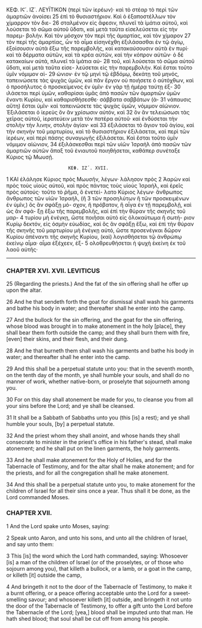 ΚΕΦ. ΙϚ΄. ΙΖ΄. ΛΕΥΪΤΙΚΟΝ
(περὶ τῶν ἱερέων)· καὶ τὸ στέαρ τὸ περὶ τῶν ἁμαρτιῶν ἀνοίσει 25
ἐπὶ τὸ θυσιαστήριον. Καὶ ὁ ἐξαποστέλλων τὸν χίμαρρον τὸν διε- 26
σταλμένον εἰς ἄφεσιν, πλυνεῖ τὰ ἱμάτια αὐτοῦ, καὶ λούσεται τὸ
σῶμα αὐτοῦ ὕδατι, καὶ μετὰ ταῦτα εἰσελεύσεται εἰς τὴν παρεμ-
βολήν. Καὶ τὸν μόσχον τὸν περὶ τῆς ἁμαρτίας, καὶ τὸν χίμαρον 27
τὸν περὶ τῆς ἁμαρτίας, ὧν τὸ αἷμα εἰσηνέχθη ἐξιλάσασθαι ἐν τῷ
ἁγίῳ, ἐξοίσουσιν αὐτὰ ἔξω τῆς παρεμβολῆς, καὶ κατακαύσουσιν
αὐτὰ ἐν πυρί· καὶ τὰ δέρματα αὐτῶν, καὶ τὰ κρέα αὐτῶν, καὶ
τὴν κόπρον αὐτῶν· ὁ δὲ κατακαίων αὐτά, πλυνεῖ τὰ ἱμάτια αὐ- 28
τοῦ, καὶ λούσεται τὸ σῶμα αὐτοῦ ὕδατι, καὶ μετὰ ταῦτα εἰσε-
λεύσεται εἰς τὴν παρεμβολήν. Καὶ ἔσται τοῦτο ὑμῖν νόμιμον αἰ- 29
ώνιον· ἐν τῷ μηνὶ τῷ ἑβδόμῳ, δεκάτῃ τοῦ μηνός, ταπεινώσετε
τὰς ψυχὰς ὑμῶν, καὶ πᾶν ἔργον οὐ ποιήσετε ὁ αὐτόχθων, καὶ ὁ
προσήλυτος ὁ προσκείμενος ἐν ὑμῖν· ἐν γὰρ τῇ ἡμέρᾳ ταύτῃ ἐξ- 30
ιλάσεται περὶ ὑμῶν, καθαρίσαι ὑμᾶς ἀπὸ πασῶν τῶν ἁμαρτιῶν
ὑμῶν ἔναντι Κυρίου, καὶ καθαρισθήσεσθε· σάββατα σαββάτων (ἀ- 31
νάπαυσις αὕτη) ἔσται ὑμῖν· καὶ ταπεινώσετε τὰς ψυχὰς ὑμῶν,
νόμιμον αἰώνιον. Ἐξιλάσεται ὁ ἱερεὺς ὃν ἂν χρίσωσιν αὐτόν, καὶ 32
ὃν ἂν τελειώσωσι τὰς χεῖρας αὐτοῦ, ἱερατεύειν μετὰ τὸν πατέρα
αὐτοῦ· καὶ ἐνδύσεται τὴν στολὴν τὴν λινην, στολὴν ἁγίαν· καὶ 33
ἐξιλάσεται τὸ ἅγιον τοῦ ἁγίου, καὶ τὴν σκηνὴν τοῦ μαρτυρίου, καὶ
τὸ θυσιαστήριον ἐξιλάσεται, καὶ περὶ τῶν ἱερέων, καὶ περὶ πάσης
συναγωγῆς ἐξιλάσεται. Καὶ ἔσται τοῦτο ὑμῖν νόμιμον αἰώνιον, 34
ἐξιλάσκεσθαι περὶ τῶν υἱῶν Ἰσραὴλ ἀπὸ πασῶν τῶν ἁμαρτιῶν
αὐτῶν ἅπαξ τοῦ ἐνιαυτοῦ ποιηθήσεται, καθάπερ συνέταξε Κύριος
τῷ Μωυσῇ.

                           ΚΕΦ. ΙΖ΄. XVII.

  1 ΚΑΙ ἐλάλησε Κύριος πρὸς Μωυσῆν, λέγων· λάλησον πρὸς 2
Ἀαρὼν καὶ πρὸς τοὺς υἱοὺς αὐτοῦ, καὶ πρὸς πάντας τοὺς
υἱοὺς Ἰσραήλ, καὶ ἐρεῖς πρὸς αὐτούς· τοῦτο τὸ ῥῆμα, ὃ ἐνετεί-
λατο Κύριος λέγων· ἄνθρωπος ἄνθρωπος τῶν υἱῶν Ἰσραήλ, (ἢ 3
τῶν προσηλύτων ἢ τῶν προσκειμένων ἐν ὑμῖν,) ὃς ἂν σφάξῃ μό-
σχον, ἢ πρόβατον, ἢ αἶγα ἐν τῇ παρεμβολῇ, καὶ ὡς ἂν σφά-
ξῃ ἔξω τῆς παρεμβολῆς, καὶ ἐπὶ τὴν θύραν τῆς σκηνῆς τοῦ μαρ- 4
τυρίου μὴ ἐνέγκῃ, ὥστε ποιῆσαι αὐτὸ εἰς ὁλοκαύτωμα ἢ σωτή-
ριον Κυρίῳ δεκτόν, εἰς ὀσμὴν εὐωδίας, καὶ ὃς ἂν σφάξῃ ἔξω, καὶ
ἐπὶ τὴν θύραν τῆς σκηνῆς τοῦ μαρτυρίου μὴ ἐνέγκῃ αὐτό, ὥστε προσενέγκαι δῶρον Κυρίου ἀπέναντι τῆς σκηνῆς Κυρίου, (καὶ) λογισθήσεται τῷ ἀνθρώπῳ ἐκείνῳ αἷμα· αἷμα ἐξέχεεν, ἐξ-
5 ολοθρευθήσεται ἡ ψυχὴ ἐκείνη ἐκ τοῦ λαοῦ αὐτῆς·

***

### CHAPTER XVI. XVII. LEVITICUS

25 (Regarding the priests.) And the fat of the sin offering shall he offer up upon the altar.

26 And he that sendeth forth the goat for dismissal shall wash his garments and bathe his body in water; and thereafter shall he enter into the camp.

27 And the bullock for the sin offering, and the goat for the sin offering, whose blood was brought in to make atonement in the holy [place], they shall bear them forth outside the camp; and they shall burn them with fire, [even] their skins, and their flesh, and their dung.

28 And he that burneth them shall wash his garments and bathe his body in water; and thereafter shall he enter into the camp.

29 And this shall be a perpetual statute unto you: that in the seventh month, on the tenth day of the month, ye shall humble your souls, and shall do no manner of work, whether native-born, or proselyte that sojourneth among you.

30 For on this day shall atonement be made for you, to cleanse you from all your sins before the Lord; and ye shall be cleansed.

31 It shall be a Sabbath of Sabbaths unto you (this [is] a rest); and ye shall humble your souls, [by] a perpetual statute.

32 And the priest whom they shall anoint, and whose hands they shall consecrate to minister in the priest's office in his father's stead, shall make atonement; and he shall put on the linen garments, the holy garments.

33 And he shall make atonement for the Holy of Holies, and for the Tabernacle of Testimony, and for the altar shall he make atonement; and for the priests, and for all the congregation shall he make atonement.

34 And this shall be a perpetual statute unto you, to make atonement for the children of Israel for all their sins once a year. Thus shall it be done, as the Lord commanded Moses.

### CHAPTER XVII.

1 And the Lord spake unto Moses, saying:

2 Speak unto Aaron, and unto his sons, and unto all the children of Israel, and say unto them:

3 This [is] the word which the Lord hath commanded, saying: Whosoever [is] a man of the children of Israel (or of the proselytes, or of those who sojourn among you), that killeth a bullock, or a lamb, or a goat in the camp, or killeth [it] outside the camp,

4 And bringeth it not to the door of the Tabernacle of Testimony, to make it a burnt offering, or a peace offering acceptable unto the Lord for a sweet-smelling savour; and whosoever killeth [it] outside, and bringeth it not unto the door of the Tabernacle of Testimony, to offer a gift unto the Lord before the Tabernacle of the Lord; [yea,] blood shall be imputed unto that man. He hath shed blood; that soul shall be cut off from among his people.